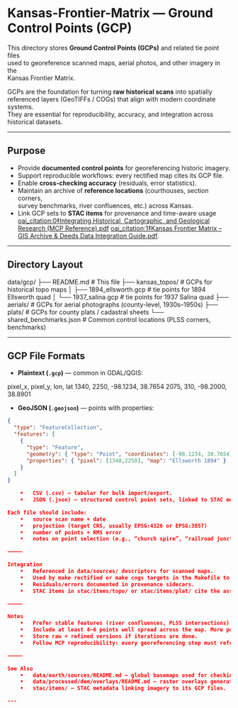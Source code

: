 # Kansas-Frontier-Matrix — Ground Control Points (GCP)

This directory stores **Ground Control Points (GCPs)** and related tie point files  
used to georeference scanned maps, aerial photos, and other imagery in the  
Kansas Frontier Matrix.  

GCPs are the foundation for turning **raw historical scans** into spatially  
referenced layers (GeoTIFFs / COGs) that align with modern coordinate systems.  
They are essential for reproducibility, accuracy, and integration across  
historical datasets.

---

## Purpose

- Provide **documented control points** for georeferencing historic imagery.  
- Support reproducible workflows: every rectified map cites its GCP file.  
- Enable **cross-checking accuracy** (residuals, error statistics).  
- Maintain an archive of **reference locations** (courthouses, section corners,  
  survey benchmarks, river confluences, etc.) across Kansas.  
- Link GCP sets to **STAC items** for provenance and time-aware usage [oai_citation:0‡Integrating Historical, Cartographic, and Geological Research (MCP Reference).pdf](file-service://file-HTPyrF5na2BY7mrNRai468) [oai_citation:1‡Kansas Frontier Matrix – GIS Archive & Deeds Data Integration Guide.pdf](file-service://file-A8GiBPZM1dWsKG68SXPHjE).  

---

## Directory Layout

data/gcp/
├── README.md               # This file
├── kansas_topos/           # GCPs for historical topo maps
│   ├── 1894_ellsworth.gcp   # tie points for 1894 Ellsworth quad
│   └── 1937_salina.gcp      # tie points for 1937 Salina quad
├── aerials/                # GCPs for aerial photographs (county-level, 1930s–1950s)
├── plats/                  # GCPs for county plats / cadastral sheets
└── shared_benchmarks.json  # Common control locations (PLSS corners, benchmarks)

---

## GCP File Formats

- **Plaintext (`.gcp`)** — common in GDAL/QGIS:  

pixel_x, pixel_y, lon, lat
1340, 2250, -98.1234, 38.7654
2075, 310,  -98.2000, 38.8901

- **GeoJSON (`.geojson`)** — points with properties:  
```json
{
  "type": "FeatureCollection",
  "features": [
    {
      "type": "Feature",
      "geometry": { "type": "Point", "coordinates": [-98.1234, 38.7654] },
      "properties": { "pixel": [1340,2250], "map": "Ellsworth 1894" }
    }
  ]
}

	•	CSV (.csv) — tabular for bulk import/export.
	•	JSON (.json) — structured control point sets, linked to STAC metadata.

Each file should include:
	•	source scan name + date
	•	projection (target CRS, usually EPSG:4326 or EPSG:3857)
	•	number of points + RMS error
	•	notes on point selection (e.g., “church spire”, “railroad junction”).

⸻

Integration
	•	Referenced in data/sources/ descriptors for scanned maps.
	•	Used by make rectified or make cogs targets in the Makefile to warp rasters ￼.
	•	Residuals/errors documented in provenance sidecars.
	•	STAC items in stac/items/topo/ or stac/items/plat/ cite the associated GCP file.

⸻

Notes
	•	Prefer stable features (river confluences, PLSS intersections) over transient ones (fence lines).
	•	Include at least 4–6 points well spread across the map. More points improve warp quality.
	•	Store raw + refined versions if iterations are done.
	•	Follow MCP reproducibility: every georeferencing step must reference its exact GCP input ￼ ￼.

⸻

See Also
	•	data/earth/sources/README.md — global basemaps used for checking alignment.
	•	data/processed/dem/overlays/README.md — raster overlays generated after georeferencing.
	•	stac/items/ — STAC metadata linking imagery to its GCP files.

---